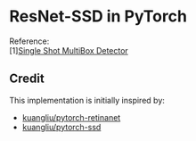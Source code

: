 # ResNet-SSD in PyTorch

Reference:  
[1][Single Shot MultiBox Detector](https://arxiv.org/abs/1512.02325)

## Credit
This implementation is initially inspired by:
- [kuangliu/pytorch-retinanet](https://github.com/kuangliu/pytorch-retinanet)
- [kuangliu/pytorch-ssd](https://github.com/kuangliu/pytorch-ssd)
